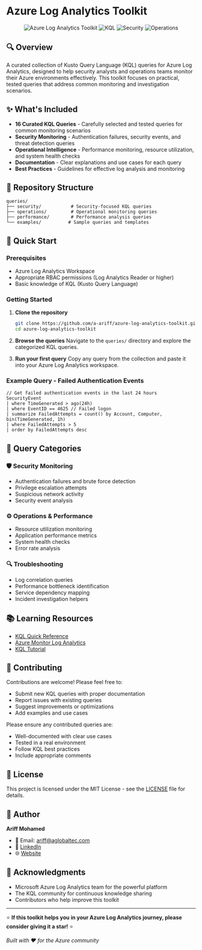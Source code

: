 # Azure Log Analytics Toolkit

<div align="center">
  
![Azure Log Analytics Toolkit](https://img.shields.io/badge/Azure-Log%20Analytics-0078D4?style=for-the-badge&logo=microsoft-azure&logoColor=white)
![KQL](https://img.shields.io/badge/KQL-Queries-FF6B35?style=for-the-badge&logo=microsoft&logoColor=white)
![Security](https://img.shields.io/badge/Security-Monitoring-FF0000?style=for-the-badge&logo=security&logoColor=white)
![Operations](https://img.shields.io/badge/Operations-Intelligence-00A86B?style=for-the-badge&logo=operations&logoColor=white)

</div>

## 🔍 Overview

A curated collection of Kusto Query Language (KQL) queries for Azure Log Analytics, designed to help security analysts and operations teams monitor their Azure environments effectively. This toolkit focuses on practical, tested queries that address common monitoring and investigation scenarios.

## ✨ What's Included

- **16 Curated KQL Queries** - Carefully selected and tested queries for common monitoring scenarios
- **Security Monitoring** - Authentication failures, security events, and threat detection queries
- **Operational Intelligence** - Performance monitoring, resource utilization, and system health checks
- **Documentation** - Clear explanations and use cases for each query
- **Best Practices** - Guidelines for effective log analysis and monitoring

## 📂 Repository Structure

```
queries/
├── security/           # Security-focused KQL queries
├── operations/         # Operational monitoring queries
├── performance/        # Performance analysis queries
└── examples/          # Sample queries and templates
```

## 🚀 Quick Start

### Prerequisites
- Azure Log Analytics Workspace
- Appropriate RBAC permissions (Log Analytics Reader or higher)
- Basic knowledge of KQL (Kusto Query Language)

### Getting Started

1. **Clone the repository**
   ```bash
   git clone https://github.com/a-ariff/azure-log-analytics-toolkit.git
   cd azure-log-analytics-toolkit
   ```

2. **Browse the queries**
   Navigate to the `queries/` directory and explore the categorized KQL queries.

3. **Run your first query**
   Copy any query from the collection and paste it into your Azure Log Analytics workspace.

### Example Query - Failed Authentication Events

```kql
// Get failed authentication events in the last 24 hours
SecurityEvent
| where TimeGenerated > ago(24h)
| where EventID == 4625 // Failed logon
| summarize FailedAttempts = count() by Account, Computer, bin(TimeGenerated, 1h)
| where FailedAttempts > 5
| order by FailedAttempts desc
```

## 🎯 Query Categories

### 🛡️ Security Monitoring
- Authentication failures and brute force detection
- Privilege escalation attempts
- Suspicious network activity
- Security event analysis

### ⚙️ Operations & Performance
- Resource utilization monitoring
- Application performance metrics
- System health checks
- Error rate analysis

### 🔍 Troubleshooting
- Log correlation queries
- Performance bottleneck identification
- Service dependency mapping
- Incident investigation helpers

## 📚 Learning Resources

- [KQL Quick Reference](https://docs.microsoft.com/en-us/azure/data-explorer/kql-quick-reference)
- [Azure Monitor Log Analytics](https://docs.microsoft.com/en-us/azure/azure-monitor/logs/)
- [KQL Tutorial](https://docs.microsoft.com/en-us/azure/data-explorer/kusto/query/tutorial)

## 🤝 Contributing

Contributions are welcome! Please feel free to:

- Submit new KQL queries with proper documentation
- Report issues with existing queries
- Suggest improvements or optimizations
- Add examples and use cases

Please ensure any contributed queries are:
- Well-documented with clear use cases
- Tested in a real environment
- Follow KQL best practices
- Include appropriate comments

## 📄 License

This project is licensed under the MIT License - see the [LICENSE](LICENSE) file for details.

## 👤 Author

**Ariff Mohamed**
- 📧 Email: ariff@aglobaltec.com
- 💼 [LinkedIn](https://linkedin.com/in/ariff-mohamed)
- 🌐 [Website](https://aglobaltec.com/)

## 🙏 Acknowledgments

- Microsoft Azure Log Analytics team for the powerful platform
- The KQL community for continuous knowledge sharing
- Contributors who help improve this toolkit

---

⭐ **If this toolkit helps you in your Azure Log Analytics journey, please consider giving it a star!** ⭐

*Built with ❤️ for the Azure community*
